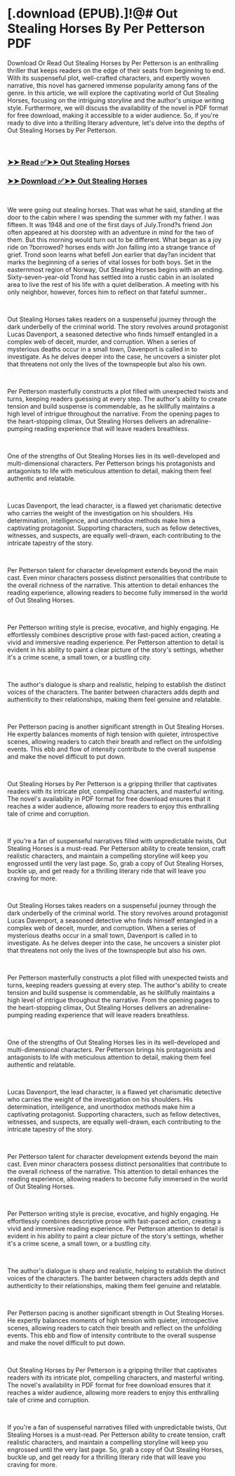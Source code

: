 # [.download (EPUB).]!@# Out Stealing Horses By Per Petterson PDF

<p>Download Or Read Out Stealing Horses by Per Petterson is an enthralling thriller that keeps readers on the edge of their seats from beginning to end. With its suspenseful plot, well-crafted characters, and expertly woven narrative, this novel has garnered immense popularity among fans of the genre. In this article, we will explore the captivating world of Out Stealing Horses, focusing on the intriguing storyline and the author's unique writing style. Furthermore, we will discuss the availability of the novel in PDF format for free download, making it accessible to a wider audience. So, if you're ready to dive into a thrilling literary adventure, let's delve into the depths of Out Stealing Horses by Per Petterson.</p>
<p>&nbsp;</p>

### [➤➤ Read ✅➤➤ Out Stealing Horses](https://realpdfbooksdrive.blogspot.com/id/398323)

### [➤➤ Download ✅➤➤ Out Stealing Horses](https://realpdfbooksdrive.blogspot.com/id/398323)

<p>&nbsp;</p>
<p>We were going out stealing horses. That was what he said, standing at the door to the cabin where I was spending the summer with my father. I was fifteen. It was 1948 and one of the first days of July.Trond?s friend Jon often appeared at his doorstep with an adventure in mind for the two of them. But this morning would turn out to be different. What began as a joy ride on ?borrowed? horses ends with Jon falling into a strange trance of grief. Trond soon learns what befell Jon earlier that day?an incident that marks the beginning of a series of vital losses for both boys. Set in the easternmost region of Norway, Out Stealing Horses begins with an ending. Sixty-seven-year-old Trond has settled into a rustic cabin in an isolated area to live the rest of his life with a quiet deliberation. A meeting with his only neighbor, however, forces him to reflect on that fateful summer..</p>
<p>&nbsp;</p>
<p>Out Stealing Horses takes readers on a suspenseful journey through the dark underbelly of the criminal world. The story revolves around protagonist Lucas Davenport, a seasoned detective who finds himself entangled in a complex web of deceit, murder, and corruption. When a series of mysterious deaths occur in a small town, Davenport is called in to investigate. As he delves deeper into the case, he uncovers a sinister plot that threatens not only the lives of the townspeople but also his own.</p>
<p>&nbsp;</p>
<p>Per Petterson masterfully constructs a plot filled with unexpected twists and turns, keeping readers guessing at every step. The author's ability to create tension and build suspense is commendable, as he skillfully maintains a high level of intrigue throughout the narrative. From the opening pages to the heart-stopping climax, Out Stealing Horses delivers an adrenaline-pumping reading experience that will leave readers breathless.</p>
<p>&nbsp;</p>
<p>One of the strengths of Out Stealing Horses lies in its well-developed and multi-dimensional characters. Per Petterson brings his protagonists and antagonists to life with meticulous attention to detail, making them feel authentic and relatable.</p>
<p>&nbsp;</p>
<p>Lucas Davenport, the lead character, is a flawed yet charismatic detective who carries the weight of the investigation on his shoulders. His determination, intelligence, and unorthodox methods make him a captivating protagonist. Supporting characters, such as fellow detectives, witnesses, and suspects, are equally well-drawn, each contributing to the intricate tapestry of the story.</p>
<p>&nbsp;</p>
<p>Per Petterson talent for character development extends beyond the main cast. Even minor characters possess distinct personalities that contribute to the overall richness of the narrative. This attention to detail enhances the reading experience, allowing readers to become fully immersed in the world of Out Stealing Horses.</p>
<p>&nbsp;</p>
<p>Per Petterson writing style is precise, evocative, and highly engaging. He effortlessly combines descriptive prose with fast-paced action, creating a vivid and immersive reading experience. Per Petterson attention to detail is evident in his ability to paint a clear picture of the story's settings, whether it's a crime scene, a small town, or a bustling city.</p>
<p>&nbsp;</p>
<p>The author's dialogue is sharp and realistic, helping to establish the distinct voices of the characters. The banter between characters adds depth and authenticity to their relationships, making them feel genuine and relatable.</p>
<p>&nbsp;</p>
<p>Per Petterson pacing is another significant strength in Out Stealing Horses. He expertly balances moments of high tension with quieter, introspective scenes, allowing readers to catch their breath and reflect on the unfolding events. This ebb and flow of intensity contribute to the overall suspense and make the novel difficult to put down.</p>
<p>&nbsp;</p>
<p>Out Stealing Horses by Per Petterson is a gripping thriller that captivates readers with its intricate plot, compelling characters, and masterful writing. The novel's availability in PDF format for free download ensures that it reaches a wider audience, allowing more readers to enjoy this enthralling tale of crime and corruption.</p>
<p>&nbsp;</p>
<p>If you're a fan of suspenseful narratives filled with unpredictable twists, Out Stealing Horses is a must-read. Per Petterson ability to create tension, craft realistic characters, and maintain a compelling storyline will keep you engrossed until the very last page. So, grab a copy of Out Stealing Horses, buckle up, and get ready for a thrilling literary ride that will leave you craving for more.</p>
<p>&nbsp;</p>
<p>Out Stealing Horses takes readers on a suspenseful journey through the dark underbelly of the criminal world. The story revolves around protagonist Lucas Davenport, a seasoned detective who finds himself entangled in a complex web of deceit, murder, and corruption. When a series of mysterious deaths occur in a small town, Davenport is called in to investigate. As he delves deeper into the case, he uncovers a sinister plot that threatens not only the lives of the townspeople but also his own.</p>
<p>&nbsp;</p>
<p>Per Petterson masterfully constructs a plot filled with unexpected twists and turns, keeping readers guessing at every step. The author's ability to create tension and build suspense is commendable, as he skillfully maintains a high level of intrigue throughout the narrative. From the opening pages to the heart-stopping climax, Out Stealing Horses delivers an adrenaline-pumping reading experience that will leave readers breathless.</p>
<p>&nbsp;</p>
<p>One of the strengths of Out Stealing Horses lies in its well-developed and multi-dimensional characters. Per Petterson brings his protagonists and antagonists to life with meticulous attention to detail, making them feel authentic and relatable.</p>
<p>&nbsp;</p>
<p>Lucas Davenport, the lead character, is a flawed yet charismatic detective who carries the weight of the investigation on his shoulders. His determination, intelligence, and unorthodox methods make him a captivating protagonist. Supporting characters, such as fellow detectives, witnesses, and suspects, are equally well-drawn, each contributing to the intricate tapestry of the story.</p>
<p>&nbsp;</p>
<p>Per Petterson talent for character development extends beyond the main cast. Even minor characters possess distinct personalities that contribute to the overall richness of the narrative. This attention to detail enhances the reading experience, allowing readers to become fully immersed in the world of Out Stealing Horses.</p>
<p>&nbsp;</p>
<p>Per Petterson writing style is precise, evocative, and highly engaging. He effortlessly combines descriptive prose with fast-paced action, creating a vivid and immersive reading experience. Per Petterson attention to detail is evident in his ability to paint a clear picture of the story's settings, whether it's a crime scene, a small town, or a bustling city.</p>
<p>&nbsp;</p>
<p>The author's dialogue is sharp and realistic, helping to establish the distinct voices of the characters. The banter between characters adds depth and authenticity to their relationships, making them feel genuine and relatable.</p>
<p>&nbsp;</p>
<p>Per Petterson pacing is another significant strength in Out Stealing Horses. He expertly balances moments of high tension with quieter, introspective scenes, allowing readers to catch their breath and reflect on the unfolding events. This ebb and flow of intensity contribute to the overall suspense and make the novel difficult to put down.</p>
<p>&nbsp;</p>
<p>Out Stealing Horses by Per Petterson is a gripping thriller that captivates readers with its intricate plot, compelling characters, and masterful writing. The novel's availability in PDF format for free download ensures that it reaches a wider audience, allowing more readers to enjoy this enthralling tale of crime and corruption.</p>
<p>&nbsp;</p>
<p>If you're a fan of suspenseful narratives filled with unpredictable twists, Out Stealing Horses is a must-read. Per Petterson ability to create tension, craft realistic characters, and maintain a compelling storyline will keep you engrossed until the very last page. So, grab a copy of Out Stealing Horses, buckle up, and get ready for a thrilling literary ride that will leave you craving for more.</p>
<p>&nbsp;</p>
